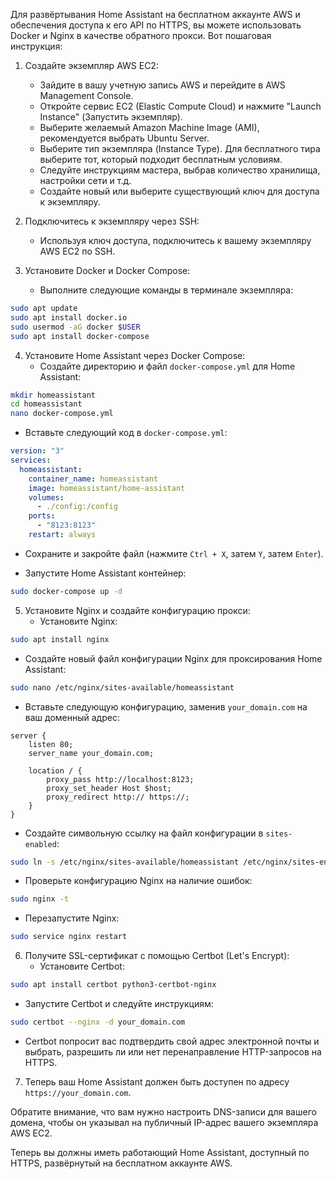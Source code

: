 Для развёртывания Home Assistant на бесплатном аккаунте AWS и обеспечения доступа к его API по HTTPS, вы можете использовать Docker и Nginx в качестве обратного прокси. Вот пошаговая инструкция:

1. Создайте экземпляр AWS EC2:

   - Зайдите в вашу учетную запись AWS и перейдите в AWS Management Console.
   - Откройте сервис EC2 (Elastic Compute Cloud) и нажмите "Launch Instance" (Запустить экземпляр).
   - Выберите желаемый Amazon Machine Image (AMI), рекомендуется выбрать Ubuntu Server.
   - Выберите тип экземпляра (Instance Type). Для бесплатного тира выберите тот, который подходит бесплатным условиям.
   - Следуйте инструкциям мастера, выбрав количество хранилища, настройки сети и т.д.
   - Создайте новый или выберите существующий ключ для доступа к экземпляру.

2. Подключитесь к экземпляру через SSH:

   - Используя ключ доступа, подключитесь к вашему экземпляру AWS EC2 по SSH.

3. Установите Docker и Docker Compose:
   - Выполните следующие команды в терминале экземпляра:

```bash
sudo apt update
sudo apt install docker.io
sudo usermod -aG docker $USER
sudo apt install docker-compose
```

4. Установите Home Assistant через Docker Compose:
   - Создайте директорию и файл `docker-compose.yml` для Home Assistant:

```bash
mkdir homeassistant
cd homeassistant
nano docker-compose.yml
```

- Вставьте следующий код в `docker-compose.yml`:

```yaml
version: "3"
services:
  homeassistant:
    container_name: homeassistant
    image: homeassistant/home-assistant
    volumes:
      - ./config:/config
    ports:
      - "8123:8123"
    restart: always
```

- Сохраните и закройте файл (нажмите `Ctrl + X`, затем `Y`, затем `Enter`).

- Запустите Home Assistant контейнер:

```bash
sudo docker-compose up -d
```

5. Установите Nginx и создайте конфигурацию прокси:
   - Установите Nginx:

```bash
sudo apt install nginx
```

- Создайте новый файл конфигурации Nginx для проксирования Home Assistant:

```bash
sudo nano /etc/nginx/sites-available/homeassistant
```

- Вставьте следующую конфигурацию, заменив `your_domain.com` на ваш доменный адрес:

```nginx
server {
    listen 80;
    server_name your_domain.com;

    location / {
        proxy_pass http://localhost:8123;
        proxy_set_header Host $host;
        proxy_redirect http:// https://;
    }
}
```

- Создайте символьную ссылку на файл конфигурации в `sites-enabled`:

```bash
sudo ln -s /etc/nginx/sites-available/homeassistant /etc/nginx/sites-enabled/
```

- Проверьте конфигурацию Nginx на наличие ошибок:

```bash
sudo nginx -t
```

- Перезапустите Nginx:

```bash
sudo service nginx restart
```

6. Получите SSL-сертификат с помощью Certbot (Let's Encrypt):
   - Установите Certbot:

```bash
sudo apt install certbot python3-certbot-nginx
```

- Запустите Certbot и следуйте инструкциям:

```bash
sudo certbot --nginx -d your_domain.com
```

- Certbot попросит вас подтвердить свой адрес электронной почты и выбрать, разрешить ли или нет перенаправление HTTP-запросов на HTTPS.

7. Теперь ваш Home Assistant должен быть доступен по адресу `https://your_domain.com`.

Обратите внимание, что вам нужно настроить DNS-записи для вашего домена, чтобы он указывал на публичный IP-адрес вашего экземпляра AWS EC2.

Теперь вы должны иметь работающий Home Assistant, доступный по HTTPS, развёрнутый на бесплатном аккаунте AWS.
